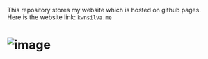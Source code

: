 This repository stores my website which is hosted on github pages. <br>
Here is the website link: ``` kwnsilva.me ```

# ![image](https://github.com/ksilva-kwn/my-new-portfolio/assets/99221604/8e051825-b26e-42d2-83e4-948e916de825)
